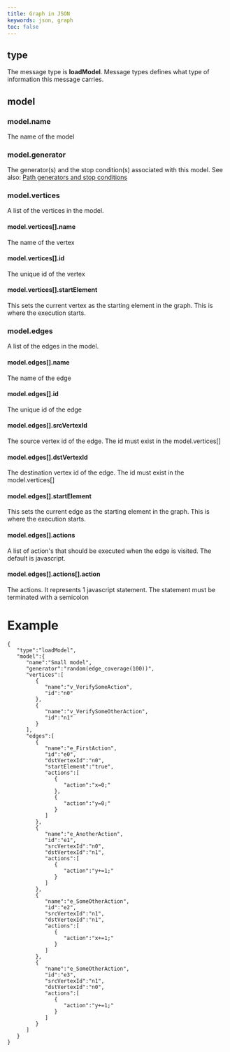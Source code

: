 ```yaml
---
title: Graph in JSON
keywords: json, graph
toc: false
---
```



## type
The message type is **loadModel**. Message types defines what type of information this message carries.

## model
### model.name
The name of the model
### model.generator
The generator(s) and the stop condition(s) associated with this model. See also: [Path generators and stop conditions](/docs/path_generators_and_stop_conditions)
### model.vertices
A list of the vertices in the model.
#### model.vertices[].name
The name of the vertex
#### model.vertices[].id
The unique id of the vertex
#### model.vertices[].startElement
This sets the current vertex as the starting element in the graph. This is where the execution starts.
### model.edges
A list of the edges in the model.
#### model.edges[].name
The name of the edge
#### model.edges[].id
The unique id of the edge
#### model.edges[].srcVertexId
The source vertex id of the edge. The id must exist in the model.vertices[]
#### model.edges[].dstVertexId
The destination vertex id of the edge. The id must exist in the model.vertices[]
#### model.edges[].startElement
This sets the current edge as the starting element in the graph. This is where the execution starts.
#### model.edges[].actions
A list of action's that should be executed when the edge is visited. The default is javascript.
#### model.edges[].actions[].action
The actions. It represents 1 javascript statement. The statement must be terminated with a semicolon

# Example
~~~
{  
   "type":"loadModel",
   "model":{  
      "name":"Small model",
      "generator":"random(edge_coverage(100))",
      "vertices":[  
         {  
            "name":"v_VerifySomeAction",
            "id":"n0"
         },
         {  
            "name":"v_VerifySomeOtherAction",
            "id":"n1"
         }
      ],
      "edges":[  
         {  
            "name":"e_FirstAction",
            "id":"e0",
            "dstVertexId":"n0",
            "startElement":"true",
            "actions":[  
               {  
                  "action":"x=0;"
               },
               {  
                  "action":"y=0;"
               }
            ]
         },
         {  
            "name":"e_AnotherAction",
            "id":"e1",
            "srcVertexId":"n0",
            "dstVertexId":"n1",
            "actions":[  
               {  
                  "action":"y+=1;"
               }
            ]
         },
         {  
            "name":"e_SomeOtherAction",
            "id":"e2",
            "srcVertexId":"n1",
            "dstVertexId":"n1",
            "actions":[  
               {  
                  "action":"x+=1;"
               }
            ]
         },
         {  
            "name":"e_SomeOtherAction",
            "id":"e3",
            "srcVertexId":"n1",
            "dstVertexId":"n0",
            "actions":[  
               {  
                  "action":"y+=1;"
               }
            ]
         }
      ]
   }
}
~~~

